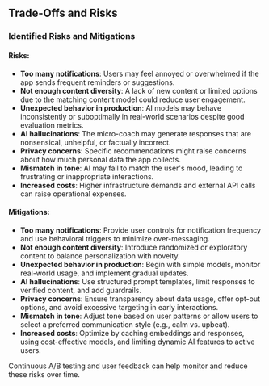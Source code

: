 ## Trade-Offs and Risks

### Identified Risks and Mitigations

#### Risks:
- **Too many notifications**: Users may feel annoyed or overwhelmed if the app sends frequent reminders or suggestions.
- **Not enough content diversity**: A lack of new content or limited options due to the matching content model could reduce user engagement.
- **Unexpected behavior in production**: AI models may behave inconsistently or suboptimally in real-world scenarios despite good evaluation metrics.
- **AI hallucinations**: The micro-coach may generate responses that are nonsensical, unhelpful, or factually incorrect.
- **Privacy concerns**: Specific recommendations might raise concerns about how much personal data the app collects.
- **Mismatch in tone**: AI may fail to match the user's mood, leading to frustrating or inappropriate interactions.
- **Increased costs**: Higher infrastructure demands and external API calls can raise operational expenses.

#### Mitigations:
- **Too many notifications**: Provide user controls for notification frequency and use behavioral triggers to minimize over-messaging.
- **Not enough content diversity**: Introduce randomized or exploratory content to balance personalization with novelty.
- **Unexpected behavior in production**: Begin with simple models, monitor real-world usage, and implement gradual updates.
- **AI hallucinations**: Use structured prompt templates, limit responses to verified content, and add guardrails.
- **Privacy concerns**: Ensure transparency about data usage, offer opt-out options, and avoid excessive targeting in early interactions.
- **Mismatch in tone**: Adjust tone based on user patterns or allow users to select a preferred communication style (e.g., calm vs. upbeat).
- **Increased costs**: Optimize by caching embeddings and responses, using cost-effective models, and limiting dynamic AI features to active users.

Continuous A/B testing and user feedback can help monitor and reduce these risks over time.

